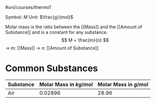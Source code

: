 #uni/courses/thermo1 

Symbol: $M$
Unit: $\frac{g}{mol}$

Molar mass is the ratio between the [[Mass]] and the [[Amount of Substance]] and is a constant for any substance.
$$
M = \frac{m}{n}
$$
-> $m$: [[Mass]]
-> $n$: [[Amount of Substance]]

# Common Substances

| Substance | Molar Mass in $kg/mol$ | Molar Mass in $g/mol$ |
| --------- | ---------------------- | --------------------- |
| Air       | $0.02896$              | $28.96$               |
